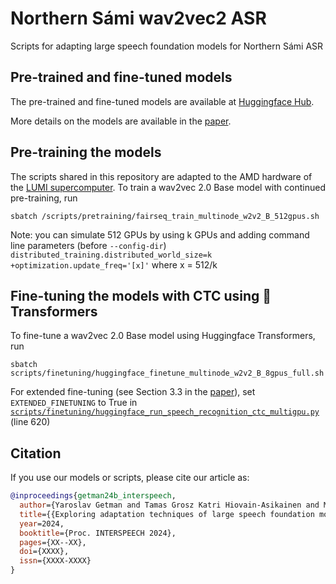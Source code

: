 # Northern Sámi wav2vec2 ASR
Scripts for adapting large speech foundation models for Northern Sámi ASR

## Pre-trained and fine-tuned models

The pre-trained and fine-tuned models are available at [Huggingface Hub](https://huggingface.co/collections/GetmanY1/sami-parliament-wav2vec2-asr-66699110493b618b9ee2bf21).

More details on the models are available in the [paper](TODO).

## Pre-training the models

The scripts shared in this repository are adapted to the AMD hardware of the [LUMI supercomputer](https://www.lumi-supercomputer.eu/). To train a wav2vec 2.0 Base model with continued pre-training, run

```
sbatch /scripts/pretraining/fairseq_train_multinode_w2v2_B_512gpus.sh
```

Note: you can simulate 512 GPUs by using k GPUs and adding command line parameters (before `--config-dir`)
`distributed_training.distributed_world_size=k` `+optimization.update_freq='[x]'` where x = 512/k

## Fine-tuning the models with CTC using 🤗Transformers

To fine-tune a wav2vec 2.0 Base model using Huggingface Transformers, run

```
sbatch scripts/finetuning/huggingface_finetune_multinode_w2v2_B_8gpus_full.sh
```

For extended fine-tuning (see Section 3.3 in the [paper](TODO)), set `EXTENDED_FINETUNING` to True in [`scripts/finetuning/huggingface_run_speech_recognition_ctc_multigpu.py`](https://github.com/aalto-speech/northern-sami-asr/blob/38580c7ec9337da5cee8ea7aa31d085b7e63363b/scripts/finetuning/huggingface_run_speech_recognition_ctc_multigpu.py#L620) (line 620)

## Citation

If you use our models or scripts, please cite our article as:

```bibtex
@inproceedings{getman24b_interspeech,
  author={Yaroslav Getman and Tamas Grosz Katri Hiovain-Asikainen and Mikko Kurimo},
  title={{Exploring adaptation techniques of large speech foundation models for low-resource ASR: a case study on Northern Sámi}},
  year=2024,
  booktitle={Proc. INTERSPEECH 2024},
  pages={XX--XX},
  doi={XXXX},
  issn={XXXX-XXXX}
}
```
